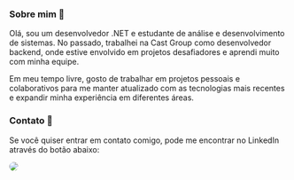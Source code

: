 <!-- <img width=100% src="https://capsule-render.vercel.app/api?type=waving&color=49b2f3&height=70&section=header"/> -->

### Sobre mim 👋

Olá, sou um desenvolvedor .NET e estudante de análise e desenvolvimento de sistemas. No passado, trabalhei na Cast Group como desenvolvedor backend, onde estive envolvido em projetos desafiadores e aprendi muito com minha equipe.

Em meu tempo livre, gosto de trabalhar em projetos pessoais e colaborativos para me manter atualizado com as tecnologias mais recentes e expandir minha experiência em diferentes áreas. 

### Contato 👥

Se você quiser entrar em contato comigo, pode me encontrar no LinkedIn através do botão abaixo:

<div align="left"> 
<a href="https://www.linkedin.com/in/joão-ezequiel-lima-9613a6242/" target="_blank"><img src="https://img.shields.io/badge/-LinkedIn-%230077B5?style=for-the-badge&logo=linkedin&logoColor=white" style="border-radius: 30px" target="_blank"></a> 
</div>

<!-- <img width=100% src="https://capsule-render.vercel.app/api?type=waving&color=49b2f3&height=70&section=footer"/> -->

<!---
Ezequiel-Lima/Ezequiel-Lima is a ✨ special ✨ repository because its `README.md` (this file) appears on your GitHub profile.
You can click the Preview link to take a look at your changes.
--->
